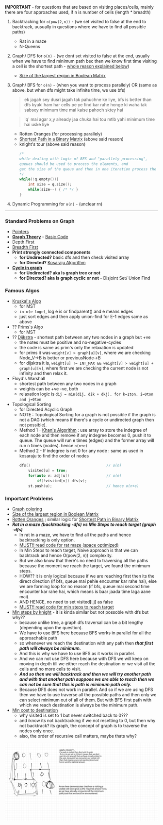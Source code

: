 __IMPORTANT__ - for questions that are based on visiting places/cells,
mainly there are four approaches used, if n is number of cells (length * breadth)
1. Backtracking for `o(pow(2,n))` - (we set visited to false at the end to backtrack, uusually in questions where we have to find all possible paths)
    - Rat in a maze
    - N-Queens
2. Graph/ DFS for `o(n)` - (we dont set visited to false at the end, usually when we have to find minimum path bec then we know first time visiting a cell is the shortest path - [whole reason explained below](#misc---imp))
    - [Size of the largest region in Boolean Matrix](https://www.geeksforgeeks.org/find-length-largest-region-boolean-matrix/)
3. Graph/ BFS for `o(n)` - (when you want to process parallely) OR (same as above, but when dfs might take infinite time, we use bfs)
    > ek jagah sey dusri jagah tak pahuchne ke liye, bfs is better than dfs kyuki ham har cells pe ye find kar rahe honge ki waha tak sabsey minimum time mai kaise pahoch sktey hai

    > 'q' mai agar x,y already jaa chuka hai tou mtlb yahi minimum time hai uske liye
    - Rotten Oranges (for processing parallely)
    - [Shortest Path in a Binary Matrix](https://www.codingninjas.com/codestudio/guided-paths/data-structures-algorithms/content/118511/offering/1381547?leftPanelTab=0) (above said reason)
    - knight's tour (above said reason)
        ```cpp
        /*
        while dealing with logic of BFS and "parallely processing",
        queues should be used to process the elements, and
        get the size of the queue and then in one iteration process the elements till these size 
        */
        while(!q.empty()){
            int size = q.size();
            while(size--) { /* */ }
        }
        ```
4. Dynamic Programming for `o(n)` - (unclear rn)

<hr>

### Standard Problems on Graph
- [Pointers](pointers.cpp)
- **[Graph Theory](https://www.programiz.com/dsa/graph)** - [Basic Code](graphs/1_basic.cpp)
- [Depth First](graphs/2_dfs_bfs.cpp)
- [Breadth First](graphs/2_dfs_bfs.cpp)
- __Print strongly connected components__
    - __for Undirected?__ basic dfs and then check visited array 
    - __for Directed?__ [Kosaraju Algorithm](graphs/kosaraju.md)
- [__Cycle in graph__](graphs/5_union-find.md)
    - __for Undirected? aka Is graph tree or not__
    - __for Directed? aka Is graph cyclic or not__ - Disjoint Set/ Union Find


### Famous Algos
- [Kruskal's Algo](graphs/5_kruskal.cpp)
    - for MST 
    - `in o(e loge)`, log e is or findparent() and e means edges
    - just sort edges and then apply union-find for E-1 edges same as above
- ?? [Prims's Algo](graphs/6_prims.cpp)
    - for MST
- ?? [Dijkstra](graphs/7_dijkstra.cpp) - shortest path between any two nodes in a graph but +ve
    - the notes must be positive and no-negative-cycles
    - the code is same as prim's only the relaxation is updated
    - for prims it was `weight[v] > graph[u][v]`, where we are checking Node_V->B is better or previousNode->B
    - for dijsktra it is, `weight[u] != INT_MAX && weight[v] > weight[u] + graph[u][v]`, where first we are checking the current node is not infinity and then relax it.
- Floyd's Warshall 
    - shortest path between any two nodes in a graph 
    - weights can be +ve -ve, both
    - relaxation logic is `dij = min(dij, dik + dkj), for k=1ton, i=0ton and j=0ton`
- Topological Sorting
    - for Directed Acyclic Graph
    - NOTE : Topological Sorting for a graph is not possible if the graph is not a DAG (which means if there's a cycle or undirected graph then not possible).
    - Method 1 - [Khan's Algorithm](graphs/8_topological.cpp) : use array to store the indegree of each node and then remove if any indegree becomes 0, push it to queue. The queue will run e times (edges) and the former array will run n times (nodes). hence `o(n+e)` 
    - Method 2 - If indegree is not 0 for any node : same as used in kosaraju to find the order of nodes
        ```cpp
        dfs()                                   // o(n)
            visited[u] = true;
            for(auto v: adj[u])                 // o(e)
                if(!visited[v]) dfs(v);
            st.push(u);                         // hence o(n+e)
        ```

### Important Problems
- [Graph coloring](graphs/5_graph_coloring.cpp)
- [Size of the largest region in Boolean Matrix](https://www.geeksforgeeks.org/find-length-largest-region-boolean-matrix/)
- [Rotten Oranges](graphs/9_rotten_oranges.cpp) ; similar logic for [Shortest Path in Binary Matrix](https://www.codingninjas.com/codestudio/guided-paths/data-structures-algorithms/content/118511/offering/1381547?leftPanelTab=3)
- ___Rat in a maze (backtracking -dfs) vs Min Steps to reach target (graph -dfs)___
    - In rat in a maze, we have to find all the paths and hence backtracking is only option.
    - [MUST!! read code for rat maze (space optimized)](backtracking/2_rat_maze.cpp)
    - In Min Steps to reach target, Naive approach is that we can backtrack and hence O(pow(2, n)) complexity.
    - But we also know that there's no need to traversing all the paths because the moment we reach the target, we found the minimum steps.
    - HOW?? it is only logical because if we are reaching first then its the direct direction (if bfs, queue mai pehle encounter kar rahe hai), else we are forming loop for no reason (if bfs, queue mai second time encounter kar rahe hai, which means is baar jaada time laga aane mai).
    - AND HENCE, no need to set visited[i,j] as false
    - [MUST!! read code for min steps to reach target]((graphs/11_min_steps_reach_target.cpp))
- [Min steps by knight](graphs/10_steps_knights.cpp) - it is kinda similar but not possoble with dfs but why?? 
    - because unlike tree, a graph dfs traversal can be a bit lengthy (depending upon the question). 
    - We have to use BFS here because BFS works in parallel for all the approachable path
    - so whenever we reach the destination with any path then ___that first path will always be minimum.___ 
    - And this is why we have to use BFS as it works in parallel. 
    - And we can not use DFS here because with DFS we will keep on moving in depth till we either reach the destination or we visit all the cells and no more cells to visit. 
    - ___And so then we will backtrack and then we will try another path and with that another path suppose we are able to reach then we can not be sure that this is path is minimum path only.___ 
    - Because DFS does not work in parallel. And so if we are using DFS then we have to use traverse all the possible paths and then only we can select minimum out of all of them. But with BFS first path with which we reach destination is always be the minimum path.
- [Min cost to destination](graphs/12_min_cost_dest.cpp)
    - why visited is set to 1 but never switched back to 0??? 
    - and iknow its not backtracking if we not resetting to 0, but then why not backtrack? its graph, the concept of graph is to traverse the nodes only once.
    - also, the order of recursive call matters, maybe thats why?

<img src=".assets/graph1.png">